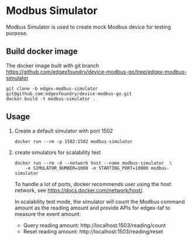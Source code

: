 # Modbus Simulator
Modbus Simulator is used to create mock Modbus device for testing purpose. 

## Build docker image
The docker image built with git branch https://github.com/edgexfoundry/device-modbus-go/tree/edgex-modbus-simulator
```
git clone -b edgex-modbus-simulator git@github.com:edgexfoundry/device-modbus-go.git
docker build -t modbus-simulator .
```

## Usage

1. Create a default simulator with port 1502
    ```
    docker run --rm -p 1502:1502 modbus-simulator
    ```

2. create simulators for scalability test 
    ```
    docker run --rm -d --network host --name modbus-simulator  \
        -e SIMULATOR_NUMBER=1000 -e STARTING_PORT=10000 modbus-simulator
    ```
    To handle a lot of ports, docker recommends user using the host network, see https://docs.docker.com/network/host/.
    
    In scalability test mode, the simulator will count the Modbus command amount as the reading amount and provide APIs for edgex-taf to measure the event amount: 
    * Query reading amount: http://localhost:1503/reading/count
    * Reset reading amount: http://localhost:1503/reading/reset